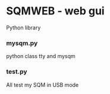 # SQMWEB - web gui 


Python library

### mysqm.py

python class  tty and mysqm


### test.py
 All test my SQM in USB mode 

